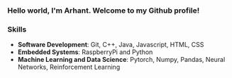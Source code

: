 ### Hello world, I'm Arhant. Welcome to my Github profile! 

### Skills
- **Software Development**: Git, C++, Java, Javascript, HTML, CSS
- **Embedded Systems**: RaspberryPi and Python
- **Machine Learning and Data Science**: Pytorch, Numpy, Pandas, Neural Networks, Reinforcement Learning

<!--
### Honors and Awards
- **ShellHacks 2021 First Place Winner**: Tango
- **AIME** 2020 Qualifier (Score: **7**)
- **USCF 2nd Place Team** 2014 National Chess School Championship

**Skills**

- 🔭 I’m currently working on full-stack AI-powered apps...
- 🌱 I’m currently learning ...
- 👯 I’m looking to collaborate on ...
- 🤔 I’m looking for help with ...
- 💬 Ask me about ...
- 📫 How to reach me: ...
- 😄 Pronouns: ...
- ⚡ Fun fact: ...
-->
